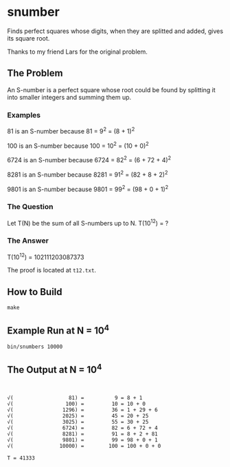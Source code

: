 # snumber
Finds perfect squares whose digits, when they are splitted and added, gives its square root.

Thanks to my friend Lars for the original problem.

## The Problem

An S-number is a perfect square whose root could be found by splitting it into smaller integers and summing them up.

### Examples

81 is an S-number because 81 = 9<sup>2</sup> = (8 + 1)<sup>2</sup>

100 is an S-number because 100 = 10<sup>2</sup> = (10 + 0)<sup>2</sup>

6724 is an S-number because 6724 = 82<sup>2</sup> = (6 + 72 + 4)<sup>2</sup>

8281 is an S-number because 8281 = 91<sup>2</sup> = (82 + 8 + 2)<sup>2</sup>

9801 is an S-number because 9801 = 99<sup>2</sup> = (98 + 0 + 1)<sup>2</sup>

### The Question

Let T(N) be the sum of all S-numbers up to N. T(10<sup>12</sup>) = ? 

### The Answer

T(10<sup>12</sup>) = 102111203087373

The proof is located at `t12.txt`.

## How to Build

```make```

## Example Run at N = 10<sup>4</sup>

```bin/snumbers 10000```

## The Output at N = 10<sup>4</sup>

```


√(                  81) =          9 = 8 + 1
√(                 100) =         10 = 10 + 0
√(                1296) =         36 = 1 + 29 + 6
√(                2025) =         45 = 20 + 25
√(                3025) =         55 = 30 + 25
√(                6724) =         82 = 6 + 72 + 4
√(                8281) =         91 = 8 + 2 + 81
√(                9801) =         99 = 98 + 0 + 1
√(               10000) =        100 = 100 + 0 + 0

T = 41333

```

